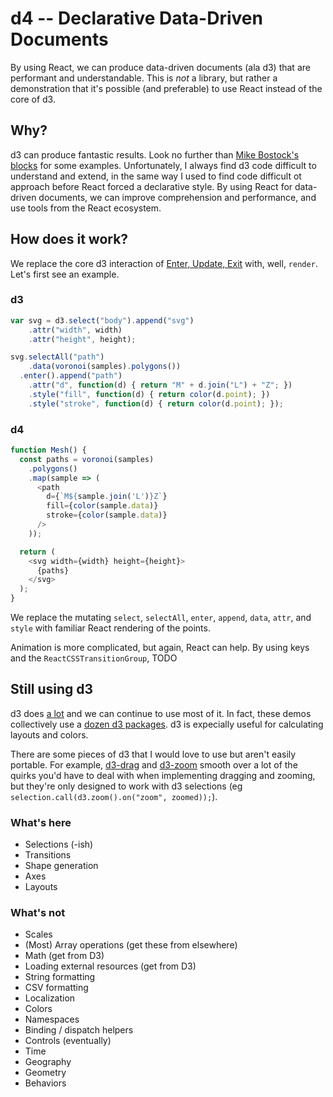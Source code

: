 # d4 -- **Declarative** Data-Driven Documents

By using React, we can produce data-driven documents (ala d3) that are
performant and understandable. This is *not* a library, but rather a
demonstration that it's possible (and preferable) to use React instead of the
core of d3.

## Why?

d3 can produce fantastic results. Look no further than [Mike Bostock's
blocks](https://bl.ocks.org/mbostock) for some examples. Unfortunately, I
always find d3 code difficult to understand and extend, in the same way I used
to find code difficult ot approach before React forced a declarative style. By
using React for data-driven documents, we can improve comprehension and
performance, and use tools from the React ecosystem.

## How does it work?

We replace the core d3 interaction of [Enter, Update, Exit](https://medium.com/@c_behrens/enter-update-exit-6cafc6014c36#.yty2g8g0e) with, well, `render`. Let's first see an example.

### d3

```javascript
var svg = d3.select("body").append("svg")
    .attr("width", width)
    .attr("height", height);

svg.selectAll("path")
    .data(voronoi(samples).polygons())
  .enter().append("path")
    .attr("d", function(d) { return "M" + d.join("L") + "Z"; })
    .style("fill", function(d) { return color(d.point); })
    .style("stroke", function(d) { return color(d.point); });
```

### d4

```javascript
function Mesh() {
  const paths = voronoi(samples)
    .polygons()
    .map(sample => (
      <path
        d={`M${sample.join('L')}Z`}
        fill={color(sample.data)}
        stroke={color(sample.data)}
      />
    ));

  return (
    <svg width={width} height={height}>
      {paths}
    </svg>
  );
}
```

We replace the mutating `select`, `selectAll`, `enter`, `append`, `data`, `attr`, and `style` with familiar React rendering of the points.

Animation is more complicated, but again, React can help. By using keys and the `ReactCSSTransitionGroup`, TODO

## Still using d3

d3 does [a lot](https://github.com/d3/d3/blob/master/API.md) and we can continue to use most of it. In fact, these demos collectively use a [dozen d3 packages](https://github.com/joelburget/d4/blob/master/package.json). d3 is expecially useful for calculating layouts and colors.

There are some pieces of d3 that I would love to use but aren't easily portable. For example, [d3-drag](https://github.com/d3/d3-drag) and [d3-zoom](https://github.com/d3/d3-zoom) smooth over a lot of the quirks you'd have to deal with when implementing dragging and zooming, but they're only designed to work with d3 selections (eg `selection.call(d3.zoom().on("zoom", zoomed));`).

### What's here

* Selections (-ish)
* Transitions
* Shape generation
* Axes
* Layouts

### What's not

* Scales
* (Most) Array operations (get these from elsewhere)
* Math (get from D3)
* Loading external resources (get from D3)
* String formatting
* CSV formatting
* Localization
* Colors
* Namespaces
* Binding / dispatch helpers
* Controls (eventually)
* Time
* Geography
* Geometry
* Behaviors
